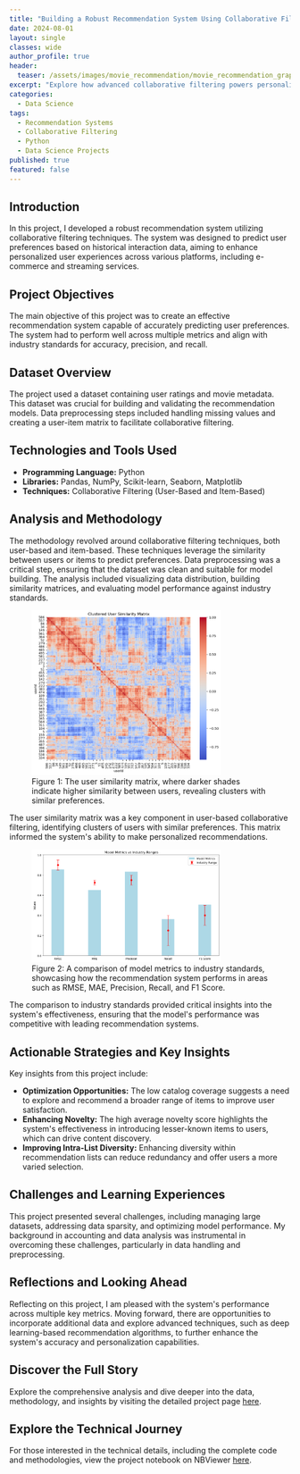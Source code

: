 ```yaml
---
title: "Building a Robust Recommendation System Using Collaborative Filtering"
date: 2024-08-01
layout: single
classes: wide
author_profile: true
header:
  teaser: /assets/images/movie_recommendation/movie_recommendation_graphic.webp
excerpt: "Explore how advanced collaborative filtering powers personalized recommendations, enhancing user engagement and transforming digital experiences."
categories:
  - Data Science
tags:
  - Recommendation Systems
  - Collaborative Filtering
  - Python
  - Data Science Projects
published: true
featured: false
---
```

## Introduction

In this project, I developed a robust recommendation system utilizing collaborative filtering techniques. The system was designed to predict user preferences based on historical interaction data, aiming to enhance personalized user experiences across various platforms, including e-commerce and streaming services.

## Project Objectives

The main objective of this project was to create an effective recommendation system capable of accurately predicting user preferences. The system had to perform well across multiple metrics and align with industry standards for accuracy, precision, and recall.

## Dataset Overview

The project used a dataset containing user ratings and movie metadata. This dataset was crucial for building and validating the recommendation models. Data preprocessing steps included handling missing values and creating a user-item matrix to facilitate collaborative filtering.

## Technologies and Tools Used

- **Programming Language:** Python
- **Libraries:** Pandas, NumPy, Scikit-learn, Seaborn, Matplotlib
- **Techniques:** Collaborative Filtering (User-Based and Item-Based)

## Analysis and Methodology

The methodology revolved around collaborative filtering techniques, both user-based and item-based. These techniques leverage the similarity between users or items to predict preferences. Data preprocessing was a critical step, ensuring that the dataset was clean and suitable for model building. The analysis included visualizing data distribution, building similarity matrices, and evaluating model performance against industry standards.

<figure>
  <img src="/assets/images/movie_recommendation/user_similarity_matrix.png" alt="User Similarity Matrix" style="width:80%;">
  <figcaption>Figure 1: The user similarity matrix, where darker shades indicate higher similarity between users, revealing clusters with similar preferences.</figcaption>
</figure>

The user similarity matrix was a key component in user-based collaborative filtering, identifying clusters of users with similar preferences. This matrix informed the system's ability to make personalized recommendations.

<figure>
  <img src="/assets/images/movie_recommendation/industry_standards.png" alt="Comparison to Industry Standards" style="width:80%;">
  <figcaption>Figure 2: A comparison of model metrics to industry standards, showcasing how the recommendation system performs in areas such as RMSE, MAE, Precision, Recall, and F1 Score.</figcaption>
</figure>

The comparison to industry standards provided critical insights into the system's effectiveness, ensuring that the model's performance was competitive with leading recommendation systems.

## Actionable Strategies and Key Insights

Key insights from this project include:

- **Optimization Opportunities:** The low catalog coverage suggests a need to explore and recommend a broader range of items to improve user satisfaction.
- **Enhancing Novelty:** The high average novelty score highlights the system's effectiveness in introducing lesser-known items to users, which can drive content discovery.
- **Improving Intra-List Diversity:** Enhancing diversity within recommendation lists can reduce redundancy and offer users a more varied selection.

## Challenges and Learning Experiences

This project presented several challenges, including managing large datasets, addressing data sparsity, and optimizing model performance. My background in accounting and data analysis was instrumental in overcoming these challenges, particularly in data handling and preprocessing.

## Reflections and Looking Ahead

Reflecting on this project, I am pleased with the system's performance across multiple key metrics. Moving forward, there are opportunities to incorporate additional data and explore advanced techniques, such as deep learning-based recommendation algorithms, to further enhance the system's accuracy and personalization capabilities.

## Discover the Full Story

Explore the comprehensive analysis and dive deeper into the data, methodology, and insights by visiting the detailed project page [here](#).

## Explore the Technical Journey

For those interested in the technical details, including the complete code and methodologies, view the project notebook on NBViewer [here](#).
